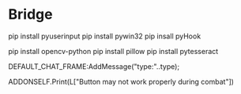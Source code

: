 # Bridge

pip install pyuserinput
pip install pywin32
pip insall pyHook

pip install opencv-python
pip install pillow
pip install pytesseract

DEFAULT_CHAT_FRAME:AddMessage("type:"..type);

ADDONSELF.Print(L["Button may not work properly during combat"])